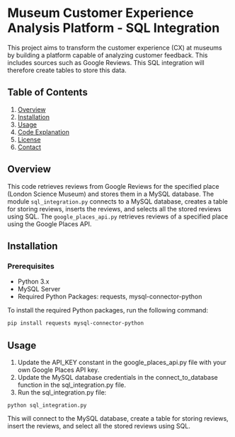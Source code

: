 # Museum Customer Experience Analysis Platform - SQL Integration

This project aims to transform the customer experience (CX) at museums by building a platform capable of analyzing customer feedback. This includes sources such as Google Reviews. This SQL integration will therefore create tables to store this data.

## Table of Contents

1. [Overview](#overview)
2. [Installation](#installation)
3. [Usage](#usage)
4. [Code Explanation](#code-explanation)
5. [License](#license)
6. [Contact](#contact)

## Overview

This code retrieves reviews from Google Reviews for the specified place (London Science Museum) and stores them in a MySQL database. The module `sql_integration.py` connects to a MySQL database, creates a table for storing reviews, inserts the reviews, and selects all the stored reviews using SQL. The `google_places_api.py` retrieves reviews of a specified place using the Google Places API.

## Installation

### Prerequisites

- Python 3.x
- MySQL Server
- Required Python Packages: requests, mysql-connector-python

To install the required Python packages, run the following command:

```bash
pip install requests mysql-connector-python
```


## Usage
1. Update the API_KEY constant in the google_places_api.py file with your own Google Places API key.
2. Update the MySQL database credentials in the connect_to_database function in the sql_integration.py file.
3. Run the sql_integration.py file:
```
python sql_integration.py
```

This will connect to the MySQL database, create a table for storing reviews, insert the reviews, and select all the stored reviews using SQL.

